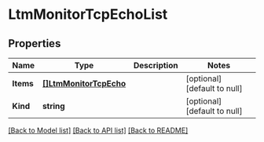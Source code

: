 # LtmMonitorTcpEchoList

## Properties
Name | Type | Description | Notes
------------ | ------------- | ------------- | -------------
**Items** | [**[]LtmMonitorTcpEcho**](ltm_monitor_tcpEcho.md) |  | [optional] [default to null]
**Kind** | **string** |  | [optional] [default to null]

[[Back to Model list]](../README.md#documentation-for-models) [[Back to API list]](../README.md#documentation-for-api-endpoints) [[Back to README]](../README.md)


